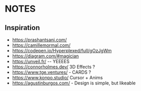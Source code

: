 # NOTES

## Inspiration

- <https://prashantsani.com/>
- <https://camillemormal.com/>
- <https://codepen.io/Hyperplexed/full/gOzJgWm>
- <https://diagram.com/#magician>
- <https://unveil.fr/> -- YEEEES
- <https://connorholmes.dev/> 3D Effects ?
- <https://www.tge.ventures/> - CARDS ?
- <https://www.konpo.studio/> Cursor + Anims
- <https://agustinburgos.com/> - Design is simple, but likeable
